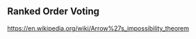 
<!--
-->

Ranked Order Voting
-------------------

https://en.wikipedia.org/wiki/Arrow%27s_impossibility_theorem

<!-- vim: set autoindent expandtab sw=4 syntax=markdown: -->

